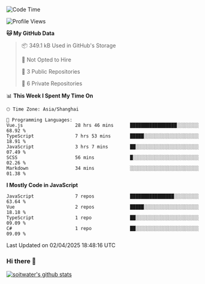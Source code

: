 <!--START_SECTION:waka-->
![Code Time](http://img.shields.io/badge/Code%20Time-4%2C834%20hrs%2016%20mins-blue)

![Profile Views](http://img.shields.io/badge/Profile%20Views-0-blue)

**🐱 My GitHub Data** 

> 📦 349.1 kB Used in GitHub's Storage 
 > 
> 🚫 Not Opted to Hire
 > 
> 📜 3 Public Repositories 
 > 
> 🔑 6 Private Repositories 
 > 
📊 **This Week I Spent My Time On** 

```text
🕑︎ Time Zone: Asia/Shanghai

💬 Programming Languages: 
Vue.js                   28 hrs 46 mins      █████████████████░░░░░░░░   68.92 % 
TypeScript               7 hrs 53 mins       █████░░░░░░░░░░░░░░░░░░░░   18.91 % 
JavaScript               3 hrs 7 mins        ██░░░░░░░░░░░░░░░░░░░░░░░   07.49 % 
SCSS                     56 mins             █░░░░░░░░░░░░░░░░░░░░░░░░   02.26 % 
Markdown                 34 mins             ░░░░░░░░░░░░░░░░░░░░░░░░░   01.38 % 
```

**I Mostly Code in JavaScript** 

```text
JavaScript               7 repos             ████████████████░░░░░░░░░   63.64 % 
Vue                      2 repos             █████░░░░░░░░░░░░░░░░░░░░   18.18 % 
TypeScript               1 repo              ██░░░░░░░░░░░░░░░░░░░░░░░   09.09 % 
C#                       1 repo              ██░░░░░░░░░░░░░░░░░░░░░░░   09.09 % 
```




 Last Updated on 02/04/2025 18:48:16 UTC
<!--END_SECTION:waka-->

### Hi there 👋
[![soitwater's github stats](https://github-readme-stats.vercel.app/api?username=soitwater)](https://github.com/soitwater/github-readme-stats)
